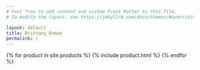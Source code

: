 ```yaml
---
# Feel free to add content and custom Front Matter to this file.
# To modify the layout, see https://jekyllrb.com/docs/themes/#overriding-theme-defaults

layout: default
title: Brittany Roman
permalink: /
---
```


{% for product in site.products %}
{% include product.html %}
{% endfor %}
